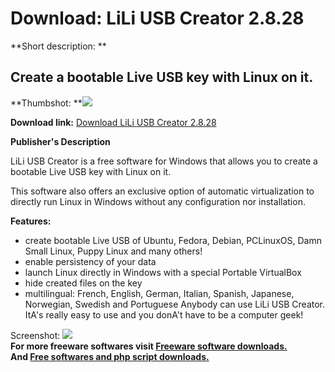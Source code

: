 # Download: LiLi USB Creator 2.8.28

**Short description: **

## Create a bootable Live USB key with Linux on it.

  
**Thumbshot: **![](http://www.freewarefiles.com/screenshot/llusbcreator_md.jpg)   
  
**Download link:** [Download LiLi USB Creator 2.8.28](http://freesoftwares.boysofts.com/LiLi-USB-Creator_program_56973.html)  
  

**Publisher's Description**  
  

LiLi USB Creator is a free software for Windows that allows you to create a
bootable Live USB key with Linux on it.

This software also offers an exclusive option of automatic virtualization to
directly run Linux in Windows without any configuration nor installation.

**Features:**

  * create bootable Live USB of Ubuntu, Fedora, Debian, PCLinuxOS, Damn Small Linux, Puppy Linux and many others! 
  * enable persistency of your data 
  * launch Linux directly in Windows with a special Portable VirtualBox 
  * hide created files on the key 
  * multilingual: French, English, German, Italian, Spanish, Japanese, Norwegian, Swedish and Portuguese 
Anybody can use LiLi USB Creator. ItA's really easy to use and you donA't have
to be a computer geek!

  
  
Screenshot: ![](http://www.freewarefiles.com/screenshot/llusbcreator.jpg)  
**For more freeware softwares visit [Freeware software downloads.](http://freesoftwares.boysofts.com/)**   
**And [Free softwares and php script downloads.](http://www.boysofts.com/)**

